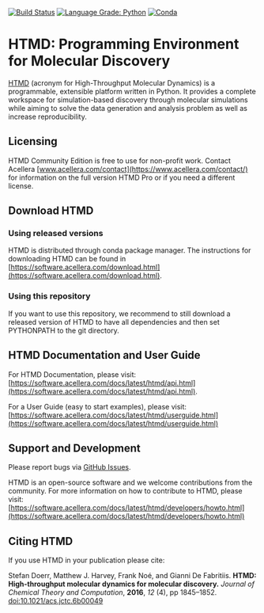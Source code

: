 [![Build Status](https://travis-ci.org/Acellera/htmd.svg?branch=master)](https://travis-ci.org/Acellera/htmd)
[![Language Grade: Python](https://img.shields.io/lgtm/grade/python/g/Acellera/htmd.svg?logo=lgtm&logoWidth=18)](https://lgtm.com/projects/g/Acellera/htmd/context:python) 
[![Conda](https://anaconda.org/acellera/htmd/badges/version.svg)](https://anaconda.org/acellera/HTMD)
<!---[![Build status](https://ci.appveyor.com/api/projects/status/m1bxrop34b2qw68x/branch/master?svg=true)](https://ci.appveyor.com/project/acelleraci/htmd/branch/master)--->


# HTMD: Programming Environment for Molecular Discovery
[HTMD](https://www.htmd.org) (acronym for High-Throughput Molecular Dynamics) is a programmable, extensible platform 
written in Python. It provides a complete workspace for simulation-based discovery through molecular simulations while 
aiming to solve the data generation and analysis problem as well as increase reproducibility.

## Licensing
HTMD Community Edition is free to use for non-profit work. Contact Acellera 
[www.acellera.com/contact](https://www.acellera.com/contact/) for information on the full version HTMD Pro or if you need a different license.

## Download HTMD

### Using released versions
HTMD is distributed through conda package manager. The instructions for downloading HTMD can be found in
[https://software.acellera.com/download.html](https://software.acellera.com/download.html). 

### Using this repository 
If you want to use this repository, we recommend to still download a released version of HTMD to have all dependencies 
and then set PYTHONPATH to the git directory.

## HTMD Documentation and User Guide
For HTMD Documentation, please visit: 
[https://software.acellera.com/docs/latest/htmd/api.html](https://software.acellera.com/docs/latest/htmd/api.html).

For a User Guide (easy to start examples), please visit: 
[https://software.acellera.com/docs/latest/htmd/userguide.html](https://software.acellera.com/docs/latest/htmd/userguide.html)

## Support and Development

Please report bugs via [GitHub Issues](https://github.org/acellera/htmd/issues).

HTMD is an open-source software and we welcome contributions from the community. For more information on how to 
contribute to HTMD, please visit:
[https://software.acellera.com/docs/latest/htmd/developers/howto.html](https://software.acellera.com/docs/latest/htmd/developers/howto.html)

## Citing HTMD

If you use HTMD in your publication please cite:

Stefan Doerr, Matthew J. Harvey, Frank Noé, and Gianni De Fabritiis. 
**HTMD: High-throughput molecular dynamics for molecular discovery.** 
*Journal of Chemical Theory and Computation*, **2016**, *12* (4), pp 1845–1852.
[doi:10.1021/acs.jctc.6b00049](http://pubs.acs.org/doi/abs/10.1021/acs.jctc.6b00049)


